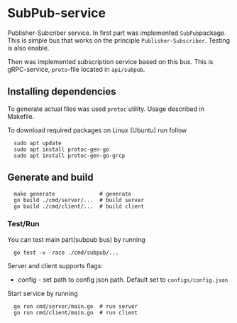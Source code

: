# SubPub-service
Publisher-Subcriber service.
In first part was implemented `SubPub`package. This is simple bus that works on the principle `Publisher-Subscriber`. Testing is also enable.

Then was implemented subscription service based on this bus. This is gRPC-service, `proto`-file located in `api/subpub`.


## Installing dependencies 

To generate actual files was used `protoc` utility.
Usage described in Makefile.

To download required packages on Linux (Ubuntu) run follow
```
  sudo apt update
  sudo apt install protoc-gen-go
  sudo apt install protoc-gen-go-grcp
```

## Generate and build
```
  make generate              # generate
  go build ./cmd/server/...  # build server
  go build ./cmd/client/...  # build client
```

### Test/Run

You can test main part(subpub bus) by running
```
  go test -v -race ./cmd/subpub/...
```

Server and client supports flags:

- config - set path to config json path. Default set to `configs/config.json` 


Start service by running
```
  go run cmd/server/main.go  # run server
  go run cmd/client/main.go  # run client
```
